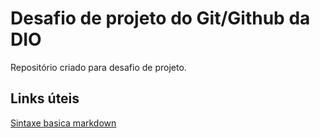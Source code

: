 # Desafio de projeto do Git/Github da DIO
Repositório criado para desafio de projeto.

## Links úteis
[Sintaxe basica markdown](https://www.markdownguide.org/getting-started/)
